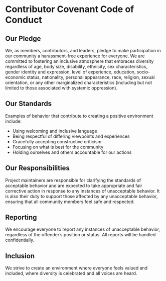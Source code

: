 # Contributor Covenant Code of Conduct

## Our Pledge
We, as members, contributors, and leaders, pledge to make participation in our community a harassment-free experience for everyone. We are committed to fostering an inclusive atmosphere that embraces diversity regardless of age, body size, disability, ethnicity, sex characteristics, gender identity and expression, level of experience, education, socio-economic status, nationality, personal appearance, race, religion, sexual orientation, or any other marginalized characteristics (including but not limited to those associated with systemic oppression).

## Our Standards
Examples of behavior that contribute to creating a positive environment include:

- Using welcoming and inclusive language
- Being respectful of differing viewpoints and experiences
- Gracefully accepting constructive criticism
- Focusing on what is best for the community
- Holding ourselves and others accountable for our actions

## Our Responsibilities
Project maintainers are responsible for clarifying the standards of acceptable behavior and are expected to take appropriate and fair corrective action in response to any instances of unacceptable behavior. It is also their duty to support those affected by any unacceptable behavior, ensuring that all community members feel safe and respected.

## Reporting
We encourage everyone to report any instances of unacceptable behavior, regardless of the offender’s position or status. All reports will be handled confidentially.

## Inclusion
We strive to create an environment where everyone feels valued and included, where diversity is celebrated and all voices are heard.